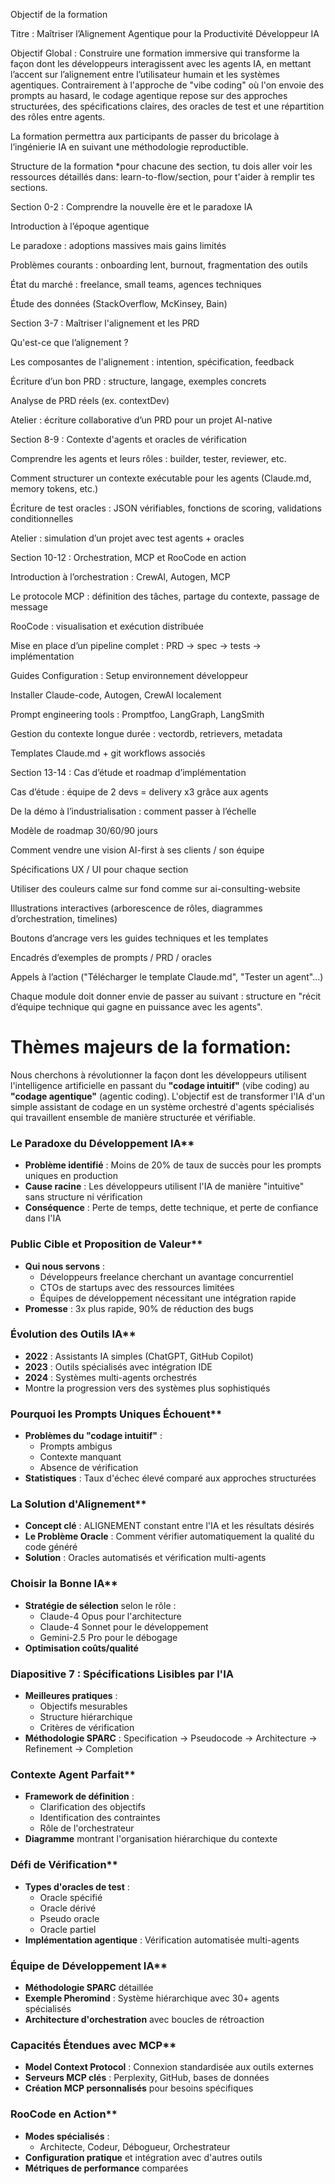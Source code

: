 Objectif de la formation

Titre : Maîtriser l’Alignement Agentique pour la Productivité Développeur IA

Objectif Global :
Construire une formation immersive qui transforme la façon dont les développeurs interagissent avec les agents IA, en mettant l’accent sur l’alignement entre l’utilisateur humain et les systèmes agentiques. Contrairement à l'approche de "vibe coding" où l'on envoie des prompts au hasard, le codage agentique repose sur des approches structurées, des spécifications claires, des oracles de test et une répartition des rôles entre agents.

La formation permettra aux participants de passer du bricolage à l’ingénierie IA en suivant une méthodologie reproductible.

Structure de la formation
*pour chacune des section, tu dois aller voir les ressources détaillés dans: learn-to-flow/section, pour t'aider à remplir tes sections. 

Section 0-2 : Comprendre la nouvelle ère et le paradoxe IA

Introduction à l’époque agentique

Le paradoxe : adoptions massives mais gains limités

Problèmes courants : onboarding lent, burnout, fragmentation des outils

État du marché : freelance, small teams, agences techniques

Étude des données (StackOverflow, McKinsey, Bain)

Section 3-7 : Maîtriser l'alignement et les PRD

Qu'est-ce que l’alignement ?

Les composantes de l'alignement : intention, spécification, feedback

Écriture d’un bon PRD : structure, langage, exemples concrets

Analyse de PRD réels (ex. contextDev)

Atelier : écriture collaborative d’un PRD pour un projet AI-native

Section 8-9 : Contexte d'agents et oracles de vérification

Comprendre les agents et leurs rôles : builder, tester, reviewer, etc.

Comment structurer un contexte exécutable pour les agents (Claude.md, memory tokens, etc.)

Écriture de test oracles : JSON vérifiables, fonctions de scoring, validations conditionnelles

Atelier : simulation d’un projet avec test agents + oracles

Section 10-12 : Orchestration, MCP et RooCode en action

Introduction à l’orchestration : CrewAI, Autogen, MCP

Le protocole MCP : définition des tâches, partage du contexte, passage de message

RooCode : visualisation et exécution distribuée

Mise en place d’un pipeline complet : PRD → spec → tests → implémentation

Guides Configuration : Setup environnement développeur

Installer Claude-code, Autogen, CrewAI localement

Prompt engineering tools : Promptfoo, LangGraph, LangSmith

Gestion du contexte longue durée : vectordb, retrievers, metadata

Templates Claude.md + git workflows associés

Section 13-14 : Cas d’étude et roadmap d’implémentation

Cas d’étude : équipe de 2 devs = delivery x3 grâce aux agents

De la démo à l’industrialisation : comment passer à l’échelle

Modèle de roadmap 30/60/90 jours

Comment vendre une vision AI-first à ses clients / son équipe

Spécifications UX / UI pour chaque section

Utiliser des couleurs calme sur fond comme sur ai-consulting-website

Illustrations interactives (arborescence de rôles, diagrammes d’orchestration, timelines)

Boutons d’ancrage vers les guides techniques et les templates

Encadrés d’exemples de prompts / PRD / oracles

Appels à l’action ("Télécharger le template Claude.md", "Tester un agent"...)

Chaque module doit donner envie de passer au suivant : structure en "récit d’équipe technique qui gagne en puissance avec les agents".

# Thèmes majeurs de la formation:
Nous cherchons à révolutionner la façon dont les développeurs utilisent l'intelligence artificielle en passant du **"codage intuitif"** (vibe coding) au **"codage agentique"** (agentic coding). L'objectif est de transformer l'IA d'un simple assistant de codage en un système orchestré d'agents spécialisés qui travaillent ensemble de manière structurée et vérifiable.

### Le Paradoxe du Développement IA**
- **Problème identifié** : Moins de 20% de taux de succès pour les prompts uniques en production
- **Cause racine** : Les développeurs utilisent l'IA de manière "intuitive" sans structure ni vérification
- **Conséquence** : Perte de temps, dette technique, et perte de confiance dans l'IA

### Public Cible et Proposition de Valeur**
- **Qui nous servons** :
  - Développeurs freelance cherchant un avantage concurrentiel
  - CTOs de startups avec des ressources limitées
  - Équipes de développement nécessitant une intégration rapide
- **Promesse** : 3x plus rapide, 90% de réduction des bugs

### Évolution des Outils IA**
- **2022** : Assistants IA simples (ChatGPT, GitHub Copilot)
- **2023** : Outils spécialisés avec intégration IDE
- **2024** : Systèmes multi-agents orchestrés
- Montre la progression vers des systèmes plus sophistiqués

### Pourquoi les Prompts Uniques Échouent**
- **Problèmes du "codage intuitif"** :
  - Prompts ambigus
  - Contexte manquant
  - Absence de vérification
- **Statistiques** : Taux d'échec élevé comparé aux approches structurées

### La Solution d'Alignement**
- **Concept clé** : ALIGNEMENT constant entre l'IA et les résultats désirés
- **Le Problème Oracle** : Comment vérifier automatiquement la qualité du code généré
- **Solution** : Oracles automatisés et vérification multi-agents

### Choisir la Bonne IA**
- **Stratégie de sélection** selon le rôle :
  - Claude-4 Opus pour l'architecture
  - Claude-4 Sonnet pour le développement
  - Gemini-2.5 Pro pour le débogage
- **Optimisation coûts/qualité**

### **Diapositive 7 : Spécifications Lisibles par l'IA**
- **Meilleures pratiques** :
  - Objectifs mesurables
  - Structure hiérarchique
  - Critères de vérification
- **Méthodologie SPARC** : Specification → Pseudocode → Architecture → Refinement → Completion

### Contexte Agent Parfait**
- **Framework de définition** :
  - Clarification des objectifs
  - Identification des contraintes
  - Rôle de l'orchestrateur
- **Diagramme** montrant l'organisation hiérarchique du contexte

### Défi de Vérification**
- **Types d'oracles de test** :
  - Oracle spécifié
  - Oracle dérivé
  - Pseudo oracle
  - Oracle partiel
- **Implémentation agentique** : Vérification automatisée multi-agents

### Équipe de Développement IA**
- **Méthodologie SPARC** détaillée
- **Exemple Pheromind** : Système hiérarchique avec 30+ agents spécialisés
- **Architecture d'orchestration** avec boucles de rétroaction

### Capacités Étendues avec MCP**
- **Model Context Protocol** : Connexion standardisée aux outils externes
- **Serveurs MCP clés** : Perplexity, GitHub, bases de données
- **Création MCP personnalisés** pour besoins spécifiques

### RooCode en Action**
- **Modes spécialisés** :
  - Architecte, Codeur, Débogueur, Orchestrateur
- **Configuration pratique** et intégration avec d'autres outils
- **Métriques de performance** comparées
